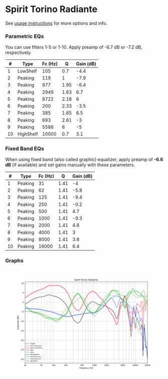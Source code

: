 # Spirit Torino Radiante
See [usage instructions](https://github.com/jaakkopasanen/AutoEq#usage) for more options and info.

### Parametric EQs
You can use filters 1-5 or 1-10. Apply preamp of -6.7 dB or -7.2 dB, respectively.

|   # | Type      |   Fc (Hz) |    Q |   Gain (dB) |
|-----|-----------|-----------|------|-------------|
|   1 | LowShelf  |       105 | 0.7  |        -4.4 |
|   2 | Peaking   |       119 | 1    |        -7.9 |
|   3 | Peaking   |       977 | 1.95 |        -6.4 |
|   4 | Peaking   |      2949 | 1.63 |         6.7 |
|   5 | Peaking   |      8722 | 2.18 |         6   |
|   6 | Peaking   |       200 | 2.33 |        -3.5 |
|   7 | Peaking   |       385 | 1.65 |         6.5 |
|   8 | Peaking   |       693 | 2.61 |        -3   |
|   9 | Peaking   |      5586 | 6    |        -5   |
|  10 | HighShelf |     10000 | 0.7  |         3.1 |

### Fixed Band EQs
When using fixed band (also called graphic) equalizer, apply preamp of **-6.6 dB** (if available) and set gains manually with these parameters.

|   # | Type    |   Fc (Hz) |    Q |   Gain (dB) |
|-----|---------|-----------|------|-------------|
|   1 | Peaking |        31 | 1.41 |        -4   |
|   2 | Peaking |        62 | 1.41 |        -5.8 |
|   3 | Peaking |       125 | 1.41 |        -9.4 |
|   4 | Peaking |       250 | 1.41 |        -0.2 |
|   5 | Peaking |       500 | 1.41 |         4.7 |
|   6 | Peaking |      1000 | 1.41 |        -9.3 |
|   7 | Peaking |      2000 | 1.41 |         4.8 |
|   8 | Peaking |      4000 | 1.41 |         3   |
|   9 | Peaking |      8000 | 1.41 |         3.8 |
|  10 | Peaking |     16000 | 1.41 |         6.4 |

### Graphs
![](./Spirit%20Torino%20Radiante.png)
